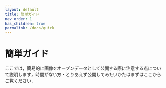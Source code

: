 ```yaml
---
layout: default
title: 簡単ガイド
nav_order: 1
has_children: true
permalink: /docs/quick
---
```



# 簡単ガイド  
ここでは，簡易的に画像をオープンデータとして公開する際に注意する点について説明します，時間がない方・とりあえず公開してみたいかたはまずはここからご覧ください．




